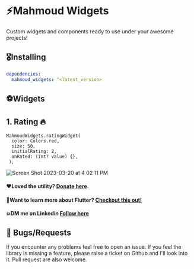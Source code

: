 # ⚡Mahmoud Widgets

Custom widgets and components ready to use under your awesome projects!

## 🎖Installing

```yaml
dependencies:
  mahmoud_widgets: ^<latest_version>
```

## ⚽Widgets

## 1. Rating 🔥

```
MahmoudWidgets.ratingWidget(
  color: Colors.red,
  size: 50,
  initialRating: 2,
  onRated: (int? value) {},
 ),
```
![Screen Shot 2023-03-20 at 4 02 11 PM](https://user-images.githubusercontent.com/108914401/226363570-9329c3f7-ce79-4257-bc61-c477c38f2ebd.png)



#### ❤Loved the utility? [Donate here](https://paypal.me/MahmoudA44?country.x=US&locale.x=en_US).
#### 🚀Want to learn more about Flutter? [Checkout this out!](https://web.telegram.org/k/#@DartWFlutter)
#### 💥DM me on Linkedin  [Follow here](https://www.linkedin.com/in/mazap64/)


## 🐛 Bugs/Requests

If you encounter any problems feel free to open an issue. If you feel the library is
missing a feature, please raise a ticket on Github and I'll look into it.
Pull request are also welcome.
